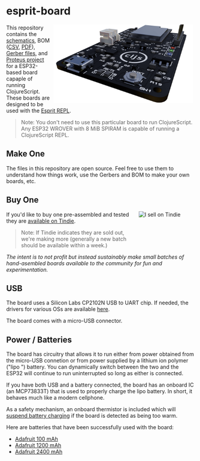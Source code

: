 # esprit-board

<img src="Esprit_Rendered.png" align="right" height="210px" hspace="5px"/>

This repository contains the [schematics][1], BOM ([CSV][2], [PDF][3]), [Gerber files][4], and [Proteus project][5] for a ESP32-based board capaple of running ClojureScript. These boards are designed to be used with the [Esprit REPL][6].

> Note: You don't need to use this particular board to run ClojureScript. Any ESP32 WROVER with 8 MiB SPIRAM is capable of running a ClojureScript REPL. 

## Make One

The files in this repository are open source. Feel free to use them to understand how things work, use the Gerbers and BOM to make your own boards, etc.

## Buy One

<a href="https://www.tindie.com/stores/fikesfarm/?ref=offsite_badges&utm_source=sellers_mfikes&utm_medium=badges&utm_campaign=badge_medium"><img align="right" src="https://d2ss6ovg47m0r5.cloudfront.net/badges/tindie-mediums.png" alt="I sell on Tindie" width="150" height="78"></a> If you'd like to buy one pre-assembled and tested they are [available on Tindie][7].

> Note: If Tindie indicates they are sold out, we're making more (generally a new batch should be available within a week.)

_The intent is to not profit but instead sustainably make small batches of hand-asembled boards available to the community for fun and experimentation._

## USB

The board uses a Silicon Labs CP2102N USB to UART chip. If needed, the drivers for various OSs are available [here][8].

The board comes with a micro-USB connector.

## Power / Batteries

The board has circuitry that allows it to run either from power obtained from the micro-USB connetion or from power supplied by a lithium ion polymer ("lipo
") battery. You can dynamically switch between the two and the ESP32 will continue to run uninterrupted so long as either is connected.

If you have both USB and a battery connected, the board has an onboard IC (an MCP73833T) that is used to properly charge the lipo battery. In short, it behaves much like a modern cellphone.

As a safety mechanism, an onboard thermistor is included which will [suspend battery charging](https://youtu.be/U56QTjNAHnw) if the board is detected as being too warm.

Here are batteries that have been successfully used with the board:

- [Adafruit 100 mAh][9]
- [Adafruit 1200 mAh][10]
- [Adafruit 2400 mAh][11]

[1]:	esprit-board.PDF
[2]:	Bill%20Of%20Materials%20Esprit.csv
[3]:	Bill%20Of%20Materials%20Esprit.pdf
[4]:	esprit-board%20-%20CADCAM.ZIP
[5]:	esprit-board.pdsprj
[6]:	https://github.com/mfikes/esprit
[7]:	https://www.tindie.com/products/fikesfarm/esprit-clojurescript-repl/
[8]:	https://www.silabs.com/products/development-tools/software/usb-to-uart-bridge-vcp-drivers
[9]:	https://www.adafruit.com/product/1570
[10]:	https://www.adafruit.com/product/258
[11]:	https://www.adafruit.com/product/328

